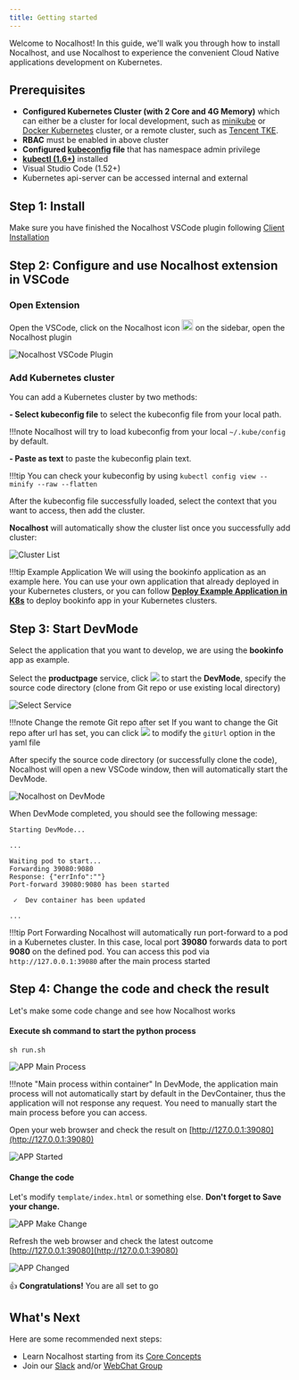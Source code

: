 ```yaml
---
title: Getting started
---
```


Welcome to Nocalhost! In this guide, we'll walk you through how to install Nocalhost, and use Nocalhost to experience the convenient Cloud Native applications development on Kubernetes.

## Prerequisites

* **Configured Kubernetes Cluster (with 2 Core and 4G Memory)** which can either be a cluster for local development, such as [minikube](https://minikube.sigs.k8s.io/docs/start/) or [Docker Kubernetes](https://docs.docker.com/docker-for-mac/kubernetes/) cluster, or a remote cluster, such as [Tencent TKE](https://cloud.tencent.com/product/tke). 
* **RBAC** must be enabled in above cluster
* **Configured [kubeconfig](https://kubernetes.io/docs/tasks/access-application-cluster/configure-access-multiple-clusters/) file** that has namespace admin privilege
* **[kubectl (1.6+)](https://kubernetes.io/docs/home/)** installed
* Visual Studio Code (1.52+)
* Kubernetes api-server can be accessed internal and external

## Step 1: Install

Make sure you have finished the Nocalhost VSCode plugin following [Client Installation](https://nocalhost.dev/installation)

## Step 2: Configure and use Nocalhost extension in VSCode

### Open Extension

Open the VSCode, click on the Nocalhost icon <img src="../assets/images/icons/nocalhost-plugin-icon.png" width="20"/> on the sidebar, open the Nocalhost plugin

![Nocalhost VSCode Plugin](../assets/images/installation/nocal-vs-plugin.jpg)

### Add Kubernetes cluster

You can add a Kubernetes cluster by two methods:

**- Select kubeconfig file** to select the kubeconfig file from your local path.

!!!note 
    Nocalhost will try to load kubeconfig from your local ``~/.kube/config`` by default.

**- Paste as text** to paste the kubeconfig plain text.

!!!tip
    You can check your kubeconfig by using ```kubectl config view --minify --raw --flatten```

After the kubeconfig file successfully loaded, select the context that you want to access, then add the cluster.

**Nocalhost** will automatically show the cluster list once you successfully add cluster:

![Cluster List](../assets/images/installation/nocal-success-load-cluster.png)

!!!tip Example Application
    We will using the bookinfo application as an example here. You can use your own application that already deployed in your Kubernetes clusters, or you can follow **[Deploy Example Application in K8s](../References/deploy-book-info-app-manifest)** to deploy bookinfo app in your Kubernetes clusters.

## Step 3: Start DevMode

Select the application that you want to develop, we are using the **bookinfo** app as example. 

Select the **productpage** service, click <img src="../assets/images/icons/nocal-devmode-icon.jpg" /> to start the **DevMode**, specify the source code directory (clone from Git repo or use existing local directory)

![Select Service](../assets/images/installation/select-service.jpg)

!!!note Change the remote Git repo after set
    If you want to change the Git repo after url has set, you can click <img src="../assets/images/icons/nocalhost-config-icon.jpg" /> to modify the ``gitUrl`` option in the yaml file

After specify the source code directory (or successfully clone the code), Nocalhost will open a new VSCode window, then will automatically start the DevMode.

![Nocalhost on DevMode](../assets/images/installation/nocal-on-devmode.png)

When DevMode completed, you should see the following message:

```
Starting DevMode...

...

Waiting pod to start...
Forwarding 39080:9080
Response: {"errInfo":""}
Port-forward 39080:9080 has been started

 ✓  Dev container has been updated

...
```

!!!tip Port Forwarding
    Nocalhost will automatically run port-forward to a pod in a Kubernetes cluster. In this case, local port **39080** forwards data to port **9080** on the defined pod. You can access this pod via ```http://127.0.0.1:39080``` after the main process started

## Step 4: Change the code and check the result

Let's make some code change and see how Nocalhost works

#### Execute sh command to start the python process

```
sh run.sh
```

![APP Main Process](../assets/images/installation/nocal-app-main-process.png)

!!!note "Main process within container"
    In DevMode, the application main process will not automatically start by default in the DevContainer, thus the application will not response any request. You need to manually start the main process before you can access.

Open your web browser and check the result on [http://127.0.0.1:39080](http://127.0.0.1:39080)

![APP Started](../assets/images/installation/nocal-app-started.png)


#### Change the code

Let's modify ``template/index.html`` or something else. **Don't forget to Save your change.**

![APP Make Change](../assets/images/installation/nocal-app-make-change.png)

Refresh the web browser and check the latest outcome [http://127.0.0.1:39080](http://127.0.0.1:39080)

![APP Changed](../assets/images/installation/nocal-app-change.png)

👍 **Congratulations!** You are all set to go

## What's Next

Here are some recommended next steps:

* Learn Nocalhost starting from its [Core Concepts](https://nocalhost.dev/Concepts/cluster/)
* Join our [Slack](https://nocalhost.slack.com/) and/or [WebChat Group](./)

